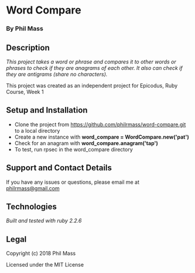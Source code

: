 # Word Compare

### By **Phil Mass**

## Description

_This project takes a word or phrase and compares it to other words or phrases to check if they are anagrams of each other. It also can check if they are antigrams (share no characters)._

This project was created as an independent project for Epicodus, Ruby Course, Week 1

## Setup and Installation

* Clone the project from https://github.com/philrmass/word-compare.git to a local directory
* Create a new instance with **word_compare = WordCompare.new('pat')**
* Check for an anagram with **word_compare.anagram('tap')**
* To test, run rpsec in the word_compare directory

## Support and Contact Details

If you have any issues or questions, please email me at philrmass@gmail.com

## Technologies

_Built and tested with ruby 2.2.6_

## Legal

Copyright (c) 2018 Phil Mass

Licensed under the MIT License
